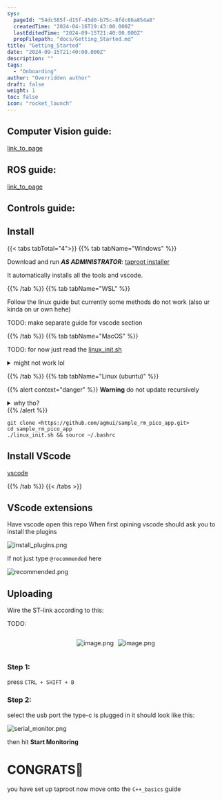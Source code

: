 ```yaml
---
sys:
  pageId: "54dc585f-d15f-45d0-b75c-8fdc66a854a8"
  createdTime: "2024-04-16T19:43:00.000Z"
  lastEditedTime: "2024-09-15T21:40:00.000Z"
  propFilepath: "docs/Getting_Started.md"
title: "Getting_Started"
date: "2024-09-15T21:40:00.000Z"
description: ""
tags:
  - "Onboarding"
author: "Overridden author"
draft: false
weight: 1
toc: false
icon: "rocket_launch"
---
```


## Computer Vision guide:

[link_to_page](86d45bc0-388b-4d26-8848-44f255f73d0e)

## ROS guide:

[link_to_page](3c76c1de-ec8f-46d6-8b0a-294005edc2d5)

## Controls guide:

## Install

{{< tabs tabTotal="4">}}
{{% tab tabName="Windows" %}}

Download and run _**AS ADMINISTRATOR**_: [taproot installer](https://github.com/Thornbots/TeachingFreshies/releases/tag/1.0)

It automatically installs all the tools and vscode.

{{% /tab %}}
{{% tab tabName="WSL" %}}

Follow the linux guide but currently some methods do not work (also ur kinda on ur own hehe)

TODO: make separate guide for vscode section

{{% /tab %}}
{{% tab tabName="MacOS" %}}

TODO: for now just read the [linux_init.sh](https://github.com/agmui/sample_rm_pico_app/blob/main/linux_init.sh)

<details>
<summary>might not work lol</summary>

`brew install libusb pkg-config`

Next install: [vscode](https://code.visualstudio.com/Download)

</details>

{{% /tab %}}
{{% tab tabName="Linux (ubuntu)" %}}

{{% alert context="danger" %}}
**Warning** do not update recursively
<details>
<summary>why tho?</summary>
There are some submodules that may go on for a while (like tinyusb) and I highly
recommend you don't need to get them.
If you want to see what submodules I update just look in `linux_init.sh`
</details>
{{% /alert %}}

```shell
git clone <https://github.com/agmui/sample_rm_pico_app.git>
cd sample_rm_pico_app
./linux_init.sh && source ~/.bashrc
```

## Install VScode

[vscode](https://code.visualstudio.com/Download)

{{% /tab %}}
{{< /tabs >}}

## VScode extensions

Have vscode open this repo
When first opining vscode should ask you to install the plugins

![install_plugins.png](https://prod-files-secure.s3.us-west-2.amazonaws.com/d518164a-d88e-44d1-a4ee-3adb3bd8bce0/89bd30f0-1825-4e77-867b-0a41ce370880/install_plugins.png?X-Amz-Algorithm=AWS4-HMAC-SHA256&X-Amz-Content-Sha256=UNSIGNED-PAYLOAD&X-Amz-Credential=ASIAZI2LB466UXEFYWKX%2F20250227%2Fus-west-2%2Fs3%2Faws4_request&X-Amz-Date=20250227T003651Z&X-Amz-Expires=3600&X-Amz-Security-Token=IQoJb3JpZ2luX2VjEDAaCXVzLXdlc3QtMiJHMEUCIQDgdio5Nc5Ztg2ZwUlduGu%2FjtwlTytSIzcG%2Fbf01CXKtQIgWBwN94JYVNOOGcTkqZuT9z81936IQor%2FKCX8UUWdEJQq%2FwMIaRAAGgw2Mzc0MjMxODM4MDUiDFDoXnkROYQ%2F%2BkJYXSrcAxQluvEZaBkWt44mBKhy0%2FX9H37EdItHc9qheKIBBhSr75a2RiSNI6g7pmZFOla%2Bwb4Gv8POJO0fe%2BeQF3zfU5uiBaDa6F7khw1t%2Bxjy3HLpEV5D1rzeN4lf0Tkd47B61wgtYHWQGtXXhMdSGSmDj8o3UwmpJ9hljxo%2B0wUrZ%2BUzMmDgizGwyXiQ3aLUUP1AVT74pVphBde3b1TOySSy0RuyDa7ZjrNFd%2BQfAr7UcxGAkg0bgp24RwQigfI7M83iCu5GZa5IySds985wKE6AognDCAwkMijtJCmF10QfpjtFZf46LmRm5j6btjmFpikyNCyXmW44I84Ddq9AeeEYObpVYb3rg1P3u%2FaC4rySZqaHpWRCSH5wvk7lGW2FXaq%2BlWyzu9BdoGs6m7klW5EPoVRVAZLJ8rXc8MuDJa6F5pLLtzm5JqaZpY9tHDEs%2BRdrsJl%2B3etzLnjS3WM%2F%2BA8b4W78eh1lGaTfY5i0Tke9EzMiR4nF6i3UWz5o6jJmSDi%2FZ56OpvgejsvojwW6oh1NyXjUwuy81cstcSHKu2X%2B3WtTTrGMpxuAShtzFUXkHlljmm2AFaFmJsZNUskAgORHbe%2Fgsbu7%2FIkEcusqMneSq8C0UE%2FyTfxRouTl14VoMIjY%2Fr0GOqUBsJsce3csSIc3wsJ1OwYx7oibvxGMxS%2FWs50TTN0BA8y%2FnQQYzBFknl3eegkFQbZVFArTE77jQdHejvjMJZD%2F39vy7sf3tFzRcBCbUN767PDcBS3BZAOSjnB47xVVCp%2BaRwkkalkucaJf0GHYx%2FlTI9H%2BRn0SEDgrIL1%2BT31zJMDcRgxXpNkrjTqbysSbP%2FT%2FlUrGWXsy8tvjuNZECdBQcVp6E4Hi&X-Amz-Signature=58f10cf14e4ae37c719ca2049fd5d66636d603805c86263e3cc2987d14881182&X-Amz-SignedHeaders=host&x-id=GetObject)

If not just type `@recommended` here  

![recommended.png](https://prod-files-secure.s3.us-west-2.amazonaws.com/d518164a-d88e-44d1-a4ee-3adb3bd8bce0/61e661e9-5d85-4dfc-be0d-8d2097a5e793/recommended.png?X-Amz-Algorithm=AWS4-HMAC-SHA256&X-Amz-Content-Sha256=UNSIGNED-PAYLOAD&X-Amz-Credential=ASIAZI2LB466UXEFYWKX%2F20250227%2Fus-west-2%2Fs3%2Faws4_request&X-Amz-Date=20250227T003651Z&X-Amz-Expires=3600&X-Amz-Security-Token=IQoJb3JpZ2luX2VjEDAaCXVzLXdlc3QtMiJHMEUCIQDgdio5Nc5Ztg2ZwUlduGu%2FjtwlTytSIzcG%2Fbf01CXKtQIgWBwN94JYVNOOGcTkqZuT9z81936IQor%2FKCX8UUWdEJQq%2FwMIaRAAGgw2Mzc0MjMxODM4MDUiDFDoXnkROYQ%2F%2BkJYXSrcAxQluvEZaBkWt44mBKhy0%2FX9H37EdItHc9qheKIBBhSr75a2RiSNI6g7pmZFOla%2Bwb4Gv8POJO0fe%2BeQF3zfU5uiBaDa6F7khw1t%2Bxjy3HLpEV5D1rzeN4lf0Tkd47B61wgtYHWQGtXXhMdSGSmDj8o3UwmpJ9hljxo%2B0wUrZ%2BUzMmDgizGwyXiQ3aLUUP1AVT74pVphBde3b1TOySSy0RuyDa7ZjrNFd%2BQfAr7UcxGAkg0bgp24RwQigfI7M83iCu5GZa5IySds985wKE6AognDCAwkMijtJCmF10QfpjtFZf46LmRm5j6btjmFpikyNCyXmW44I84Ddq9AeeEYObpVYb3rg1P3u%2FaC4rySZqaHpWRCSH5wvk7lGW2FXaq%2BlWyzu9BdoGs6m7klW5EPoVRVAZLJ8rXc8MuDJa6F5pLLtzm5JqaZpY9tHDEs%2BRdrsJl%2B3etzLnjS3WM%2F%2BA8b4W78eh1lGaTfY5i0Tke9EzMiR4nF6i3UWz5o6jJmSDi%2FZ56OpvgejsvojwW6oh1NyXjUwuy81cstcSHKu2X%2B3WtTTrGMpxuAShtzFUXkHlljmm2AFaFmJsZNUskAgORHbe%2Fgsbu7%2FIkEcusqMneSq8C0UE%2FyTfxRouTl14VoMIjY%2Fr0GOqUBsJsce3csSIc3wsJ1OwYx7oibvxGMxS%2FWs50TTN0BA8y%2FnQQYzBFknl3eegkFQbZVFArTE77jQdHejvjMJZD%2F39vy7sf3tFzRcBCbUN767PDcBS3BZAOSjnB47xVVCp%2BaRwkkalkucaJf0GHYx%2FlTI9H%2BRn0SEDgrIL1%2BT31zJMDcRgxXpNkrjTqbysSbP%2FT%2FlUrGWXsy8tvjuNZECdBQcVp6E4Hi&X-Amz-Signature=c5f0058b3210ff4caa677543bbaa27a50952746c27c04c6b584911e0313a803d&X-Amz-SignedHeaders=host&x-id=GetObject)

## Uploading

Wire the ST-link according to this:

TODO:

<div style="display: flex;flex-direction: row; column-gap:10px; max-width: 630px;justify-content: center;">
<div>

![image.png](https://prod-files-secure.s3.us-west-2.amazonaws.com/d518164a-d88e-44d1-a4ee-3adb3bd8bce0/210ecb78-1116-4d7b-b9b7-2292f66fa2c2/image.png?X-Amz-Algorithm=AWS4-HMAC-SHA256&X-Amz-Content-Sha256=UNSIGNED-PAYLOAD&X-Amz-Credential=ASIAZI2LB4667JUGCPWP%2F20250227%2Fus-west-2%2Fs3%2Faws4_request&X-Amz-Date=20250227T003654Z&X-Amz-Expires=3600&X-Amz-Security-Token=IQoJb3JpZ2luX2VjEDAaCXVzLXdlc3QtMiJGMEQCIEFhK1BsNyy0Dg72d9xRmyDERpdQ3UOXg4Wz%2Ba%2Fr1S2QAiAckLs9fle9JQWHXTg%2Bm%2BP%2FOO8RJSYrOORH4Pfm1jEfEir%2FAwhpEAAaDDYzNzQyMzE4MzgwNSIMSV5cC9aOROTMTn5%2BKtwDVu%2FFY6LC1WmerMsapfnzpM76lvqxZche8ZhXSFiDd27MZKraxSch1EEk648XvB7qHHDPTBTKevakd0RSlivNCx8dbZ6RSXeUfWJ35ChjpgMTVWbUeBe1HP76O3q0B3%2BAHkoKH5N09vAAzGSEwgaIZBX1fgdzWwnxnq60a9M%2BI2ItpW3m1XMUFOLhQLkmAxdJjTsdwk8oEWAMXL2zb5tr2HVQu5kSWQEPZCPdm6hGxInJcyc2hAgHHKNKiHF%2Fd9yHCO8DDQv4oz4HJqdtRrGMH5NpCKIPVbJrwsZTiT9gTzvUfbNUgR32fD7NiMPIgjzvrpD5kg4yZcIz4t6eYFYDdvgTN%2F%2FJ7WOX5hRPjLC3rDUMikgJlSTSFiyZgQhHja2rJw6OWOC%2BR5No%2Bcbaq5ptjMmrdl1gxJm%2BPq%2F4rPMAi%2FFg5ftEHsZnJTKjgEMMISVNpbhwVOwbXXAv9pzAxEcXxMV1iRTI9Gtg9eEDyFonUFcTuhC5c8RxyU67Z%2FPpejgVq0qmyeEdL3qkk%2FyG9TRAzFtCZ9c2k7P6JZdbBaFMfBGLlf5uw5kwjqLuZNE8Sh09SBElZB5meCVludkHyAbP8WBYkc%2B797p%2BqXs7tLblCHFPEiiRvBPq1VqNg5YwrNj%2BvQY6pgEOnXK%2B%2FOD3nswIvrc2iYqe0Nplu37A1%2ByrKJ9aXMQMa%2BqpfdWx%2Ffta7Biw324iaRZ8IP5KWRKzA8z%2BqAPyp%2BajSD%2Fv5VbhP%2F8Bsz9%2BdsPArnhXx9TccTmzR%2FjMFGXEKM656J6xU9ber4cIlWfl21Opsl0Rg4CRJkpJSnYfRcPs5YJlsId0AIgYzTwxYDSBbmipYiiNpxfLOoeC1IRN23zglmYNeSZR&X-Amz-Signature=3291c292b7bce296d5b84aa11bef83234e591bae76bd18d434ae6a4f99748be0&X-Amz-SignedHeaders=host&x-id=GetObject)

</div>
<div>

![image.png](https://prod-files-secure.s3.us-west-2.amazonaws.com/d518164a-d88e-44d1-a4ee-3adb3bd8bce0/33a0fd0f-8ca6-4a86-8e09-26e95ded1fff/image.png?X-Amz-Algorithm=AWS4-HMAC-SHA256&X-Amz-Content-Sha256=UNSIGNED-PAYLOAD&X-Amz-Credential=ASIAZI2LB4662NUFRSXI%2F20250227%2Fus-west-2%2Fs3%2Faws4_request&X-Amz-Date=20250227T003654Z&X-Amz-Expires=3600&X-Amz-Security-Token=IQoJb3JpZ2luX2VjEDAaCXVzLXdlc3QtMiJIMEYCIQDBdbu7nakpfRBh8HcNu03ooFxvVZ3kL2xR6crXhpgsEAIhAJyCpHFsQZPFGHtu1aCxuPmD9%2BHavGyfoEtjvkn4SJawKv8DCGkQABoMNjM3NDIzMTgzODA1IgyKSJeSP50B5RrFtc8q3ANwC8yU0dYRSCgnlQX%2BrvDqyBDb3fcXZ%2BsxbyycC4eYg5soDQRc6Xu51ApNxZkrh%2FisFVATMzTQWXvHmYCVU8%2FNe0w3r8nWRLc4wHMYJJpRN9FRacmkiN8lCrnyKD3opHFH69ZWmQ9yjtPd8INWLGcBDesevXIxNMkE4et4xRJPCBvrp%2FOqsgooTcy9JId9TdWVxqx7isWEN1yDvBURLeXhph3efqYINhZYKVofpJET1Rex1pqyaAbD0mLKSLVD1WimD3J%2BPVDq%2FLNqZZ5akt9Nj1c7i3jL%2BFT6yPTe8Qkt6c1SbK6YRVH%2BRXKI8VpV7BC8Ik2veAHhgNXz1I0x8q8nu6CMMVLd7AovB7%2Bcp4gReJLu3Kx9L0Yed5EvE2Lf3BxQuq15fi6ssDOup%2FnlpFJaebM18%2BMigYesIogDStb5g0u%2BWG5WVf2nE91xyPU%2BreDrIau8beijDpTHUHtPWYeq8hnP3jK8aX73Puykhr8eanNZJ308rxpln6R%2F0eld8Pr2I02K8YsnRQYSzBdkdd9BMhGoF2laIj7UySzC%2BSrB8yC62JfzI8ev%2B8DfTfJfJsvQmzT%2BFAas29liafIrZ0qv90zio9hV52fIxLEboWHbASC3S9Rf65ZkWsOz9zCm2P69BjqkAXEI8adq2SO6vQpFFVN7COt%2BxqRUfdCQhO3Q6l9RbMXSdevxf44z07reBU2M0Bd2MMXqV1XOhZOLWU1CYaJPgnqO37XNMlWpaiRHDnZr04yHkE4gvRPSCLnVHG5e3RaOLg5J%2FqLrTDVw6BXoyEPy1TqANYeVL4ng%2FyyolaXzM%2Fj3bKc0fXNXwKJWCJMxIkpl6TJG5oZp0pG30aZa0v%2BfQiXo3r%2FR&X-Amz-Signature=a55a4565523d13da2a8a8325804792bc3279d0635efadf16703370ae25ddd142&X-Amz-SignedHeaders=host&x-id=GetObject)

</div>
</div>

### Step 1:

press `CTRL + SHIFT + B`

### Step 2:

select the usb port the type-c is plugged in it should look like this:

![serial_monitor.png](https://prod-files-secure.s3.us-west-2.amazonaws.com/d518164a-d88e-44d1-a4ee-3adb3bd8bce0/f03f4774-05d4-4393-b6a0-d5efb6d315ab/serial_monitor.png?X-Amz-Algorithm=AWS4-HMAC-SHA256&X-Amz-Content-Sha256=UNSIGNED-PAYLOAD&X-Amz-Credential=ASIAZI2LB466UXEFYWKX%2F20250227%2Fus-west-2%2Fs3%2Faws4_request&X-Amz-Date=20250227T003651Z&X-Amz-Expires=3600&X-Amz-Security-Token=IQoJb3JpZ2luX2VjEDAaCXVzLXdlc3QtMiJHMEUCIQDgdio5Nc5Ztg2ZwUlduGu%2FjtwlTytSIzcG%2Fbf01CXKtQIgWBwN94JYVNOOGcTkqZuT9z81936IQor%2FKCX8UUWdEJQq%2FwMIaRAAGgw2Mzc0MjMxODM4MDUiDFDoXnkROYQ%2F%2BkJYXSrcAxQluvEZaBkWt44mBKhy0%2FX9H37EdItHc9qheKIBBhSr75a2RiSNI6g7pmZFOla%2Bwb4Gv8POJO0fe%2BeQF3zfU5uiBaDa6F7khw1t%2Bxjy3HLpEV5D1rzeN4lf0Tkd47B61wgtYHWQGtXXhMdSGSmDj8o3UwmpJ9hljxo%2B0wUrZ%2BUzMmDgizGwyXiQ3aLUUP1AVT74pVphBde3b1TOySSy0RuyDa7ZjrNFd%2BQfAr7UcxGAkg0bgp24RwQigfI7M83iCu5GZa5IySds985wKE6AognDCAwkMijtJCmF10QfpjtFZf46LmRm5j6btjmFpikyNCyXmW44I84Ddq9AeeEYObpVYb3rg1P3u%2FaC4rySZqaHpWRCSH5wvk7lGW2FXaq%2BlWyzu9BdoGs6m7klW5EPoVRVAZLJ8rXc8MuDJa6F5pLLtzm5JqaZpY9tHDEs%2BRdrsJl%2B3etzLnjS3WM%2F%2BA8b4W78eh1lGaTfY5i0Tke9EzMiR4nF6i3UWz5o6jJmSDi%2FZ56OpvgejsvojwW6oh1NyXjUwuy81cstcSHKu2X%2B3WtTTrGMpxuAShtzFUXkHlljmm2AFaFmJsZNUskAgORHbe%2Fgsbu7%2FIkEcusqMneSq8C0UE%2FyTfxRouTl14VoMIjY%2Fr0GOqUBsJsce3csSIc3wsJ1OwYx7oibvxGMxS%2FWs50TTN0BA8y%2FnQQYzBFknl3eegkFQbZVFArTE77jQdHejvjMJZD%2F39vy7sf3tFzRcBCbUN767PDcBS3BZAOSjnB47xVVCp%2BaRwkkalkucaJf0GHYx%2FlTI9H%2BRn0SEDgrIL1%2BT31zJMDcRgxXpNkrjTqbysSbP%2FT%2FlUrGWXsy8tvjuNZECdBQcVp6E4Hi&X-Amz-Signature=f9513d8eb31f7b11639c5556fb80b9fd6b1634741c2bd0558c7bef3951349662&X-Amz-SignedHeaders=host&x-id=GetObject)

then hit **Start Monitoring**

# CONGRATS🎉

you have set up taproot now move onto the `C++_basics` guide
